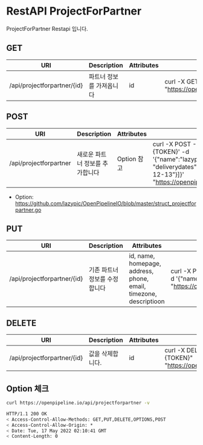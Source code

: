 # RestAPI ProjectForPartner

ProjectForPartner Restapi 입니다.

## GET

| URI | Description | Attributes | Curl Example |
| --- | --- | --- | --- |
|/api/projectforpartner/{id}|파트너 정보를 가져옵니다|id|curl -X GET -H "Authorization: Basic {TOKEN}" "https://openpipeline.io/api/projectforpartner/{id}"

## POST

| URI | Description | Attributes | Curl Example |
| --- | --- | --- | --- |
|/api/projectforpartner|새로운 파트너 정보를 추가합니다| Option 참고 |curl -X POST -H 'Authorization: Basic {TOKEN}' -d '{"name":"lazypic","phone":"821094117096", "deliverydates":[{"title1":"df","date":"2021-12-13"}]}' "https://openpipeline.io/api/projectforpartner"

- Option: https://github.com/lazypic/OpenPipelineIO/blob/master/struct_projectforpartner.go

## PUT

| URI | Description | Attributes | Curl Example |
| --- | --- | --- | --- |
|/api/projectforpartner/{id}|기존 파트너 정보를 수정합니다|id, name, homepage, address, phone, email, timezone, descriptioon|curl -X PUT -H "Authorization: Basic {TOKEN}“ -d '{"name":"lazypic","phone":"821094117096"}' "https://openpipeline.io/api/projectforpartner/{id}"

## DELETE

| URI | Description | Attributes | Curl Example |
| --- | --- | --- | --- |
|/api/projectforpartner/{id}|값을 삭제합니다.|id|curl -X DELETE -H "Authorization: Basic {TOKEN}" "https://openpipeline.io/api/projectforpartner/{id}"

## Option 체크

```bash
curl https://openpipeline.io/api/projectforpartner -v
```

```bash
HTTP/1.1 200 OK
< Access-Control-Allow-Methods: GET,PUT,DELETE,OPTIONS,POST
< Access-Control-Allow-Origin: *
< Date: Tue, 17 May 2022 02:10:41 GMT
< Content-Length: 0
```
